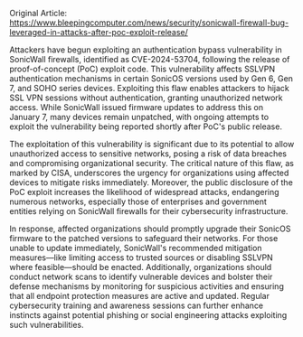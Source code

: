 Original Article: https://www.bleepingcomputer.com/news/security/sonicwall-firewall-bug-leveraged-in-attacks-after-poc-exploit-release/

Attackers have begun exploiting an authentication bypass vulnerability in SonicWall firewalls, identified as CVE-2024-53704, following the release of proof-of-concept (PoC) exploit code. This vulnerability affects SSLVPN authentication mechanisms in certain SonicOS versions used by Gen 6, Gen 7, and SOHO series devices. Exploiting this flaw enables attackers to hijack SSL VPN sessions without authentication, granting unauthorized network access. While SonicWall issued firmware updates to address this on January 7, many devices remain unpatched, with ongoing attempts to exploit the vulnerability being reported shortly after PoC's public release.

The exploitation of this vulnerability is significant due to its potential to allow unauthorized access to sensitive networks, posing a risk of data breaches and compromising organizational security. The critical nature of this flaw, as marked by CISA, underscores the urgency for organizations using affected devices to mitigate risks immediately. Moreover, the public disclosure of the PoC exploit increases the likelihood of widespread attacks, endangering numerous networks, especially those of enterprises and government entities relying on SonicWall firewalls for their cybersecurity infrastructure.

In response, affected organizations should promptly upgrade their SonicOS firmware to the patched versions to safeguard their networks. For those unable to update immediately, SonicWall's recommended mitigation measures—like limiting access to trusted sources or disabling SSLVPN where feasible—should be enacted. Additionally, organizations should conduct network scans to identify vulnerable devices and bolster their defense mechanisms by monitoring for suspicious activities and ensuring that all endpoint protection measures are active and updated. Regular cybersecurity training and awareness sessions can further enhance instincts against potential phishing or social engineering attacks exploiting such vulnerabilities.